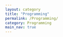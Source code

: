 ```yaml
---
layout: category
title: "Programming"
permalink: /Programming/
category: Programming
main_nav: true
---
```

<!-- main_nav: showing in the menu bar? true or false -->


